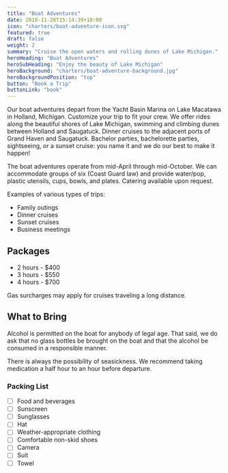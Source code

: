 ```yaml
---
title: "Boat Adventures"
date: 2018-11-28T15:14:39+10:00
icon: "charters/boat-adventure-icon.svg"
featured: true
draft: false
weight: 2
summary: "Cruise the open waters and rolling dunes of Lake Michigan."
heroHeading: "Boat Adventures"
heroSubHeading: "Enjoy the beauty of Lake Michigan"
heroBackground: "charters/boat-adventure-background.jpg"
heroBackgroundPosition: "top"
button: "Book a Trip"
buttonLink: "book"
---
```


Our boat adventures depart from the Yacht Basin Marina on Lake Macatawa in Holland, Michigan. Customize your trip to fit your crew. We offer rides along the beautiful shores of Lake Michigan, swimming and climbing dunes between Holland and Saugatuck. Dinner cruises to the adjacent ports of Grand Haven and Saugatuck. Bachelor parties, bachelorette parties, sightseeing, or a sunset cruise: you name it and we do our best to make it happen!

The boat adventures operate from mid-April through mid-October. We can accommodate groups of six (Coast Guard law) and provide water/pop, plastic utensils, cups, bowls, and plates. Catering available upon request.

Examples of various types of trips:

- Family outings
- Dinner cruises
- Sunset cruises
- Business meetings

## Packages

- 2 hours - $400
- 3 hours - $550
- 4 hours - $700

Gas surcharges may apply for cruises traveling a long distance.

## What to Bring

Alcohol is permitted on the boat for anybody of legal age. That said, we do ask that no glass bottles be brought on the boat and that the alcohol be consumed in a responsible manner.

There is always the possibility of seasickness. We recommend taking medication a half hour to an hour before departure.

### Packing List

- [ ] Food and beverages
- [ ] Sunscreen
- [ ] Sunglasses
- [ ] Hat
- [ ] Weather-appropriate clothing
- [ ] Comfortable non-skid shoes
- [ ] Camera
- [ ] Suit
- [ ] Towel
